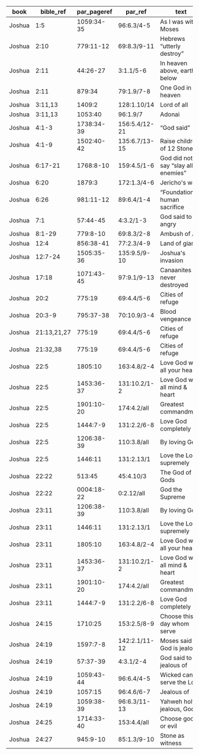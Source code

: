<!--
https://urantia-book.org/urantiabook/bible_refs/Joshua_1.html
bible_ref = Bible Chapter:Vers
par_pageref = UB 1st English Edition Page:Line
par_ref = UB Paper:Sec:Ppgh
type = See _readme
-->

| book   | bible_ref   | par_pageref | par_ref       | text                               | type |
| ------ | ----------- | ----------- | ------------- | ---------------------------------- | ---- |
| Joshua | 1:5         | 1059:34-35  | 96:6.3/4-5    | As I was with Moses                | R    |
| Joshua | 2:10        | 779:11-12   | 69:8.3/9-11   | Hebrews “utterly destroy”          | C    |
| Joshua | 2:11        | 44:26-27    | 3:1.1/5-6     | In heaven above, earth below       | R    |
| Joshua | 2:11        | 879:34      | 79:1.9/7-8    | One God in heaven                  | C    |
| Joshua | 3:11,13     | 1409:2      | 128:1.10/14   | Lord of all                        | C    |
| Joshua | 3:11,13     | 1053:40     | 96:1.9/7      | Adonai                             | C    |
| Joshua | 4:1-3       | 1738:34-39  | 156:5.4/12-21 | “God said”                         | C    |
| Joshua | 4:1-9       | 1502:40-42  | 135:6.7/13-15 | Raise children of 12 Stones        | C    |
| Joshua | 6:17-21     | 1768:8-10   | 159:4.5/1-6   | God did not say “slay all enemies” | C    |
| Joshua | 6:20        | 1879:3      | 172:1.3/4-6   | Jericho's walls                    | C    |
| Joshua | 6:26        | 981:11-12   | 89:6.4/1-4    | “Foundation” human sacrifice       | C    |
| Joshua | 7:1         | 57:44-45    | 4:3.2/1-3     | God said to be angry               | C    |
| Joshua | 8:1-29      | 779:8-10    | 69:8.3/2-8    | Ambush of Ai                       | C    |
| Joshua | 12:4        | 856:38-41   | 77:2.3/4-9    | Land of giants                     | R    |
| Joshua | 12:7-24     | 1505:35-36  | 135:9.5/9-10  | Joshua's invasion                  | C    |
| Joshua | 17:18       | 1071:43-45  | 97:9.1/9-13   | Canaanites never destroyed         | C    |
| Joshua | 20:2        | 775:19      | 69:4.4/5-6    | Cities of refuge                   | R    |
| Joshua | 20:3-9      | 795:37-38   | 70:10.9/3-4   | Blood vengeance                    | C    |
| Joshua | 21:13,21,27 | 775:19      | 69:4.4/5-6    | Cities of refuge                   | R    |
| Joshua | 21:32,38    | 775:19      | 69:4.4/5-6    | Cities of refuge                   | R    |
| Joshua | 22:5        | 1805:10     | 163:4.8/2-4   | Love God with all your heart       | C    |
| Joshua | 22:5        | 1453:36-37  | 131:10.2/1-2  | Love God with all mind & heart     | C    |
| Joshua | 22:5        | 1901:10-20  | 174:4.2/all   | Greatest commandment               | S    |
| Joshua | 22:5        | 1444:7-9    | 131:2.2/6-8   | Love God completely                | C    |
| Joshua | 22:5        | 1206:38-39  | 110:3.8/all   | By loving God                      | C    |
| Joshua | 22:5        | 1446:11     | 131:2.13/1    | Love the Lord supremely            | R    |
| Joshua | 22:22       | 513:45      | 45:4.10/3     | The God of Gods                    | R    |
| Joshua | 22:22       | 0004:18-22  | 0:2.12/all    | God the Supreme                    | C    |
| Joshua | 23:11       | 1206:38-39  | 110:3.8/all   | By loving God                      | C    |
| Joshua | 23:11       | 1446:11     | 131:2.13/1    | Love the Lord supremely            | R    |
| Joshua | 23:11       | 1805:10     | 163:4.8/2-4   | Love God with all your heart       | C    |
| Joshua | 23:11       | 1453:36-37  | 131:10.2/1-2  | Love God with all mind & heart     | C    |
| Joshua | 23:11       | 1901:10-20  | 174:4.2/all   | Greatest commandment               | S    |
| Joshua | 23:11       | 1444:7-9    | 131:2.2/6-8   | Love God completely                | C    |
| Joshua | 24:15       | 1710:25     | 153:2.5/8-9   | Choose this day whom serve         | R    |
| Joshua | 24:19       | 1597:7-8    | 142:2.1/11-12 | Moses said God is jealous          | C    |
| Joshua | 24:19       | 57:37-39    | 4:3.1/2-4     | God said to be jealous of          | C    |
| Joshua | 24:19       | 1059:43-44  | 96:6.4/4-5    | Wicked cannot serve the Lord       | R    |
| Joshua | 24:19       | 1057:15     | 96:4.6/6-7    | Jealous of                         | R    |
| Joshua | 24:19       | 1059:38-39  | 96:6.3/11-13  | Yahweh holy, jealous, God          | R    |
| Joshua | 24:25       | 1714:33-40  | 153:4.4/all   | Choose good or evil                | C    |
| Joshua | 24:27       | 945:9-10    | 85:1.3/9-10   | Stone as witness                   | C    |
